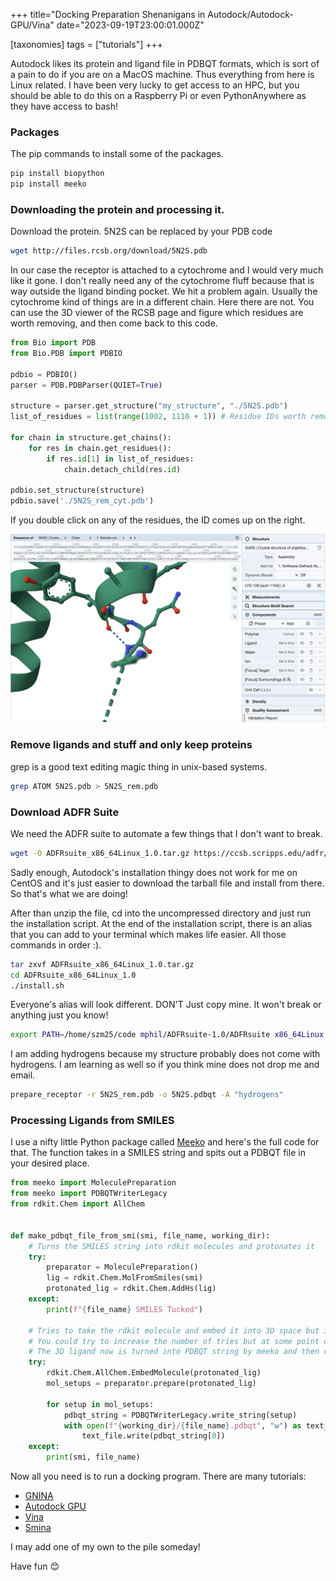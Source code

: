 +++
title="Docking Preparation Shenanigans in Autodock/Autodock-GPU/Vina"
date="2023-09-19T23:00:01.000Z"

[taxonomies] 
tags = ["tutorials"]
+++

Autodock likes its protein and ligand file in PDBQT formats, which is sort of a pain to do if you are on a MacOS machine. Thus everything from here is Linux related. I have been very lucky to get access to an HPC, but you should be able to do this on a Raspberry Pi or even PythonAnywhere as they have access to bash! 

### Packages

The pip commands to install some of the packages.

```bash
pip install biopython
pip install meeko
```

### Downloading the protein and processing it.

Download the protein. 5N2S can be replaced by your PDB code

```bash
wget http://files.rcsb.org/download/5N2S.pdb
```

In our case the receptor is attached to a cytochrome and I would very much like it gone. I don't really need any of the cytochrome fluff because that is way outside the ligand binding pocket. We hit a problem again. Usually the cytochrome kind of things are in a different chain. Here there are not. You can use the 3D viewer of the RCSB page and figure which residues are worth removing, and then come back to this code.

```python
from Bio import PDB
from Bio.PDB import PDBIO

pdbio = PDBIO()
parser = PDB.PDBParser(QUIET=True)

structure = parser.get_structure("my_structure", "./5N2S.pdb")
list_of_residues = list(range(1002, 1110 + 1)) # Residue IDs worth removing

for chain in structure.get_chains():
    for res in chain.get_residues():
        if res.id[1] in list_of_residues:
            chain.detach_child(res.id)

pdbio.set_structure(structure)
pdbio.save('./5N2S_rem_cyt.pdb')
```

If you double click on any of the residues, the ID comes up on the right.

![RSCB Viewer](/img/blog-img/docking/pdbviewer_rscb.png)

### Remove ligands and stuff and only keep proteins

grep is a good text editing magic thing in unix-based systems.

```bash
grep ATOM 5N2S.pdb > 5N2S_rem.pdb
```



### Download ADFR Suite

We need the ADFR suite to automate a few things that I don't want to break.

```bash
wget -O ADFRsuite_x86_64Linux_1.0.tar.gz https://ccsb.scripps.edu/adfr/download/1038/
```

Sadly enough, Autodock's installation thingy does not work for me on CentOS and it's just easier to download the tarball file and install from there. So that's what we are doing!

After than unzip the file, cd into the uncompressed directory and just run the installation script. At the end of the installation script, there is an alias that you can add to your terminal which makes life easier. All those commands in order :).

```bash
tar zxvf ADFRsuite_x86_64Linux_1.0.tar.gz
cd ADFRsuite_x86_64Linux_1.0
./install.sh
```

Everyone's alias will look different. DON'T Just copy mine. It won't break or anything just you know!

```bash
export PATH=/home/szm25/code mphil/ADFRsuite-1.0/ADFRsuite x86_64Linux 1.0/bin:$PATH
```
I am adding hydrogens because my structure probably does not come with hydrogens. I am learning as well so if you think mine does not drop me and email.

```bash
prepare_receptor -r 5N2S_rem.pdb -o 5N2S.pdbqt -A "hydrogens"
```

### Processing Ligands from SMILES

I use a nifty little Python package called [Meeko](https://github.com/forlilab/Meeko) and here's the full code for that. The function takes in a SMILES string and spits out a PDBQT file in your desired place.

```python
from meeko import MoleculePreparation
from meeko import PDBQTWriterLegacy
from rdkit.Chem import AllChem


def make_pdbqt_file_from_smi(smi, file_name, working_dir):
    # Turns the SMILES string into rdkit molecules and protonates it
    try:
        preparator = MoleculePreparation()
        lig = rdkit.Chem.MolFromSmiles(smi)
        protonated_lig = rdkit.Chem.AddHs(lig)
    except:
        print(f"{file_name} SMILES Tucked")

    # Tries to take the rdkit molecule and embed it into 3D space but it's not always for highly flexible compounds.
    # You could try to increase the number of tries but at some point do you want to wait 10 hours for one molecule?
    # The 3D ligand now is turned into PDBQT string by meeko and then churned into a file
    try:
        rdkit.Chem.AllChem.EmbedMolecule(protonated_lig)
        mol_setups = preparator.prepare(protonated_lig)

        for setup in mol_setups:
            pdbqt_string = PDBQTWriterLegacy.write_string(setup)
            with open(f"{working_dir}/{file_name}.pdbqt", "w") as text_file:
                text_file.write(pdbqt_string[0])
    except:
        print(smi, file_name)
```

Now all you need is to run a docking program. There are many tutorials:

- [GNINA](https://colab.research.google.com/drive/1QYo5QLUE80N_G28PlpYs6OKGddhhd931?usp=sharing#scrollTo=WctyMpdMluFN)
- [Autodock GPU](https://www.kaggle.com/code/syedzayyanmasud/adora-docks-duds/settings?scriptVersionId=141909183)
- [Vina](https://autodock-vina.readthedocs.io/en/latest/docking_basic.html#preparing-the-receptor)
- [Smina](https://projects.volkamerlab.org/teachopencadd/talktorials/T015_protein_ligand_docking.html)

I may add one of my own to the pile someday!

Have fun 😊